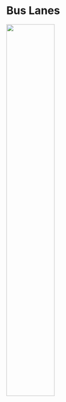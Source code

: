 # Bus Lanes

<img style="display:inline-block"  src="/books/Basic theory of driving/1. Road Markings/bus.png" width="50%"/>